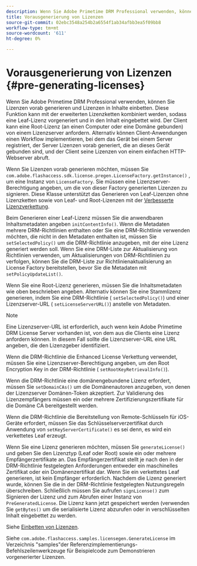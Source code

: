 ```yaml
---
description: Wenn Sie Adobe Primetime DRM Professional verwenden, können Sie Lizenzen vorab generieren und Lizenzen in Inhalte einbetten. Diese Funktion kann mit der erweiterten Lizenzketten kombiniert werden, sodass eine Leaf-Lizenz vorgeneriert und in den Inhalt eingebettet wird. Der Client kann eine Root-Lizenz (an einen Computer oder eine Domäne gebunden) von einem Lizenzserver anfordern. Alternativ können Client-Anwendungen einen Workflow implementieren, bei dem das Gerät bei einem Server registriert, der Server Lizenzen vorab generiert, die an dieses Gerät gebunden sind, und der Client seine Lizenzen von einem einfachen HTTP-Webserver abruft.
title: Vorausgenerierung von Lizenzen
source-git-commit: 02ebc3548a254b2a6554f1ab34afbb3ea5f09bb8
workflow-type: tm+mt
source-wordcount: '611'
ht-degree: 0%

---
```


# Vorausgenerierung von Lizenzen {#pre-generating-licenses}

Wenn Sie Adobe Primetime DRM Professional verwenden, können Sie Lizenzen vorab generieren und Lizenzen in Inhalte einbetten. Diese Funktion kann mit der erweiterten Lizenzketten kombiniert werden, sodass eine Leaf-Lizenz vorgeneriert und in den Inhalt eingebettet wird. Der Client kann eine Root-Lizenz (an einen Computer oder eine Domäne gebunden) von einem Lizenzserver anfordern. Alternativ können Client-Anwendungen einen Workflow implementieren, bei dem das Gerät bei einem Server registriert, der Server Lizenzen vorab generiert, die an dieses Gerät gebunden sind, und der Client seine Lizenzen von einem einfachen HTTP-Webserver abruft.

Wenn Sie Lizenzen vorab generieren möchten, müssen Sie `com.adobe.flashaccess.sdk.license.pregen.LicenseFactory.getInstance()` , um eine Instanz von `LicenseFactory`. Sie müssen eine Lizenzserver-Berechtigung angeben, um die von dieser Factory generierten Lizenzen zu signieren. Diese Klasse unterstützt das Generieren von Leaf-Lizenzen ohne Lizenzketten sowie von Leaf- und Root-Lizenzen mit der [Verbesserte Lizenzverkettung](../../protecting-content/implementing-the-license-server/license-chaining/gen-enhanced-license-chaining.md).

Beim Generieren einer Leaf-Lizenz müssen Sie die anwendbaren Inhaltsmetadaten angeben `initContentInfo()`. Wenn die Metadaten mehrere DRM-Richtlinien enthalten oder Sie eine DRM-Richtlinie verwenden möchten, die nicht in den Metadaten enthalten ist, müssen Sie `setSelectedPolicy()` um die DRM-Richtlinie anzugeben, mit der eine Lizenz generiert werden soll. Wenn Sie eine DRM-Liste zur Aktualisierung von Richtlinien verwenden, um Aktualisierungen von DRM-Richtlinien zu verfolgen, können Sie die DRM-Liste zur Richtlinienaktualisierung an License Factory bereitstellen, bevor Sie die Metadaten mit `setPolicyUpdateList()`.

Wenn Sie eine Root-Lizenz generieren, müssen Sie die Inhaltsmetadaten wie oben beschrieben angeben. Alternativ können Sie eine Stammlizenz generieren, indem Sie eine DRM-Richtlinie ( `setSelectedPolicy()`) und einer Lizenzserver-URL ( `setLicenseServerURL()`) anstelle von Metadaten.

>[!NOTE]
>
>Eine Lizenzserver-URL ist erforderlich, auch wenn kein Adobe Primetime DRM License Server vorhanden ist, von dem aus die Clients eine Lizenz anfordern können. In diesem Fall sollte die Lizenzserver-URL eine URL angeben, die den Lizenzgeber identifiziert.

Wenn die DRM-Richtlinie die Enhanced License Verkettung verwendet, müssen Sie eine Lizenzserver-Berechtigung angeben, um den Root Encryption Key in der DRM-Richtlinie ( `setRootKeyRetrievalInfo()`).

Wenn die DRM-Richtlinie eine domänengebundene Lizenz erfordert, müssen Sie `setDomainCAs()` um die Domänenautoren anzugeben, von denen der Lizenzserver Domänen-Token akzeptiert. Zur Validierung des Lizenzempfängers müssen ein oder mehrere Zertifizierungszertifikate für die Domäne CA bereitgestellt werden.

Wenn die DRM-Richtlinie die Bereitstellung von Remote-Schlüsseln für iOS-Geräte erfordert, müssen Sie das Schlüsselserverzertifikat durch Anwendung von `setKeyServerCertificate()` es sei denn, es wird ein verkettetes Leaf erzeugt.

Wenn Sie eine Lizenz generieren möchten, müssen Sie `generateLicense()` und geben Sie den Lizenztyp (Leaf oder Root) sowie ein oder mehrere Empfängerzertifikate an. Das Empfängerzertifikat stellt je nach den in der DRM-Richtlinie festgelegten Anforderungen entweder ein maschinelles Zertifikat oder ein Domänenzertifikat dar. Wenn Sie ein verkettetes Leaf generieren, ist kein Empfänger erforderlich. Nachdem die Lizenz generiert wurde, können Sie die in der DRM-Richtlinie festgelegten Nutzungsregeln überschreiben. Schließlich müssen Sie aufrufen `signLicense()` zum Signieren der Lizenz und zum Abrufen einer Instanz von `PreGeneratedLicense`. Die Lizenz kann jetzt gespeichert werden (verwenden Sie `getBytes()` um die serialisierte Lizenz abzurufen oder in verschlüsselten Inhalt eingebettet zu werden.

Siehe [Einbetten von Lizenzen](../../protecting-content/pre-generating-and-embedded-licenses/embedding-licenses.md).

Siehe `com.adobe.flashaccess.samples.licensegen.GenerateLicense` im Verzeichnis &quot;samples&quot;der Referenzimplementierungs-Befehlszeilenwerkzeuge für Beispielcode zum Demonstrieren vorgenerierter Lizenzen.
